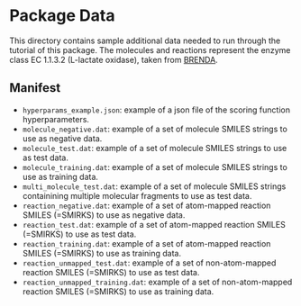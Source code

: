 # Package Data

This directory contains sample additional data needed to run through the tutorial of this package. The molecules and reactions represent the enzyme class EC 1.1.3.2 (L-lactate oxidase), taken from [BRENDA](https://www.brenda-enzymes.org/enzyme.php?ecno=1.1.3.2#SUBSTRATE).


## Manifest

* `hyperparams_example.json`: example of a json file of the scoring function hyperparameters.
* `molecule_negative.dat`: example of a set of molecule SMILES strings to use as negative data.
* `molecule_test.dat`: example of a set of molecule SMILES strings to use as test data.
* `molecule_training.dat`:  example of a set of molecule SMILES strings to use as training data.
* `multi_molecule_test.dat`: example of a set of molecule SMILES strings containining multiple molecular fragments to use as test data.
* `reaction_negative.dat`: example of a set of atom-mapped reaction SMILES (=SMIRKS) to use as negative data.
* `reaction_test.dat`: example of a set of atom-mapped reaction SMILES (=SMIRKS) to use as test data.
* `reaction_training.dat`: example of a set of atom-mapped reaction SMILES (=SMIRKS) to use as training data.
* `reaction_unmapped_test.dat`: example of a set of non-atom-mapped reaction SMILES (=SMIRKS) to use as test data.
* `reaction_unmapped_training.dat`: example of a set of non-atom-mapped reaction SMILES (=SMIRKS) to use as training data.
